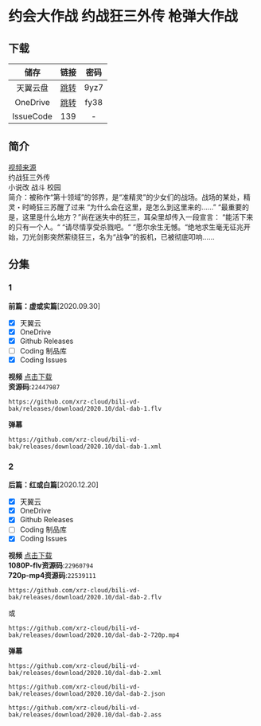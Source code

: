 # 约会大作战 约战狂三外传 枪弹大作战

## 下载

 储存 | 链接 | 密码
 :---: | :---: | :---:
 天翼云盘 | [跳转](https://cloud.189.cn/t/vM32QfVJFjim) | 9yz7
 OneDrive | [跳转](https://xrzcloud-my.sharepoint.com/:f:/g/personal/xrz_xrzyun_ml/Ej0BRgyoyTtOrbPi4OkJXusB70kksbHxQyUU0KigHK4gvw?e=xi93m2) | fy38
 IssueCode | 139 | -

## 简介

[视频来源](https://www.bilibili.com/bangumi/media/md28229874/)  
约战狂三外传  
小说改 战斗 校园  
简介：被称作“第⼗领域”的邻界，是“准精灵”的少⼥们的战场。战场的某处，精灵・时崎狂三苏醒了过来 “为什么会在这⾥，是怎么到这⾥来的……” “最重要的是，这⾥是什么地⽅？”尚在迷失中的狂三，⽿朵⾥却传⼊⼀段宣⾔： “能活下来的只有⼀个⼈。“ “请尽情享受杀戮吧。“ “愿尔余⽣⽆憾。“绝地求⽣毫⽆征兆开始，⼑光剑影突然萦绕狂三，名为“战争”的扳机，已被彻底叩响……  

## 分集

### 1

**前篇：虚或实篇**[2020.09.30]

- [x] 天翼云
- [x] OneDrive
- [x] Github Releases
- [ ] Coding 制品库
- [x] Coding Issues

**视频**   [点击下载](https://github.com/xrz-cloud/bili-vd-bak/releases/download/2020.10/dal-dab-1.flv)  
**资源码**:`22447987`  

```
https://github.com/xrz-cloud/bili-vd-bak/releases/download/2020.10/dal-dab-1.flv
```

**弹幕**

```
https://github.com/xrz-cloud/bili-vd-bak/releases/download/2020.10/dal-dab-1.xml
```

### 2

**后篇：红或白篇**[2020.12.20]

- [x] 天翼云
- [x] OneDrive
- [x] Github Releases
- [ ] Coding 制品库
- [x] Coding Issues

**视频**   [点击下载](https://github.com/xrz-cloud/bili-vd-bak/releases/download/2020.10/dal-dab-2.flv)  
**1080P-flv资源码**:`22960794`  
**720p-mp4资源码**:`22539111`  

```
https://github.com/xrz-cloud/bili-vd-bak/releases/download/2020.10/dal-dab-2.flv
```

或

```
https://github.com/xrz-cloud/bili-vd-bak/releases/download/2020.10/dal-dab-2-720p.mp4
```

**弹幕**

```
https://github.com/xrz-cloud/bili-vd-bak/releases/download/2020.10/dal-dab-2.xml
```

```
https://github.com/xrz-cloud/bili-vd-bak/releases/download/2020.10/dal-dab-2.json
```

```
https://github.com/xrz-cloud/bili-vd-bak/releases/download/2020.10/dal-dab-2.ass
```
